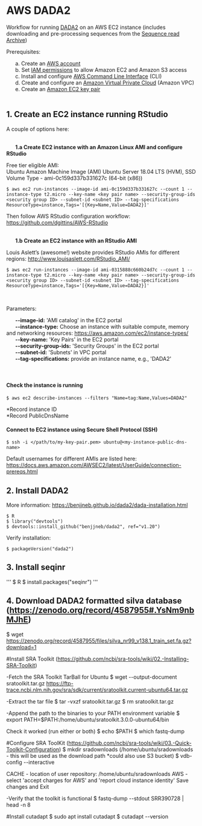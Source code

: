 # AWS DADA2  

Workflow for running [DADA2](https://benjjneb.github.io/dada2/index.html) on an AWS EC2 instance (includes downloading and pre-processing sequences from the [Sequence read Archive](https://www.ncbi.nlm.nih.gov/sra))  

Prerequisites:

&nbsp;&nbsp;&nbsp;&nbsp;&nbsp;&nbsp;a. Create an [AWS account](https://aws.amazon.com/premiumsupport/knowledge-center/create-and-activate-aws-account/)  
&nbsp;&nbsp;&nbsp;&nbsp;&nbsp;&nbsp;b. Set [IAM permissions](https://docs.aws.amazon.com/IAM/latest/UserGuide/id_users_change-permissions.html) to allow Amazon EC2 and Amazon S3 access  
&nbsp;&nbsp;&nbsp;&nbsp;&nbsp;&nbsp;c. Install and configure [AWS Command Line Interface](https://docs.aws.amazon.com/cli/latest/userguide/cli-chap-getting-started.html) (CLI)  
&nbsp;&nbsp;&nbsp;&nbsp;&nbsp;&nbsp;d. Create and configure an [Amazon Virtual Private Cloud](https://docs.aws.amazon.com/directoryservice/latest/admin-guide/gsg_create_vpc.html) (Amazon VPC)  
&nbsp;&nbsp;&nbsp;&nbsp;&nbsp;&nbsp;e. Create an [Amazon EC2 key pair](https://docs.aws.amazon.com/AWSEC2/latest/UserGuide/ec2-key-pairs.html)<br/><br/>

## 1. Create an EC2 instance running RStudio  

A couple of options here:<br/><br/>

&nbsp;&nbsp;&nbsp;&nbsp;&nbsp;&nbsp;**1.a  Create EC2 instance with an Amazon Linux AMI and configure RStudio**  

Free tier eligible AMI:  
Ubuntu Amazon Machine Image (AMI) Ubuntu Server 18.04 LTS (HVM), SSD Volume Type - ami-0c159d337b331627c (64-bit (x86)) 

```
$ aws ec2 run-instances --image-id ami-0c159d337b331627c --count 1 --instance-type t2.micro --key-name <key pair name> --security-group-ids <security group ID> --subnet-id <subnet ID> --tag-specifications ResourceType=instance,Tags='[{Key=Name,Value=DADA2}]'
``` 

Then follow AWS RStudio configuration workflow: https://github.com/dgittins/AWS-RStudio<br/><br/>

&nbsp;&nbsp;&nbsp;&nbsp;&nbsp;&nbsp;**1.b Create an EC2 instance with an RStudio AMI**  

Louis Aslett’s (awesome!) website provides RStudio AMIs for different regions: http://www.louisaslett.com/RStudio_AMI/  

```
$ aws ec2 run-instances --image-id ami-0315888c660b24d7c --count 1 --instance-type t2.micro --key-name <key pair name> --security-group-ids <security group ID> --subnet-id <subnet ID> --tag-specifications ResourceType=instance,Tags='[{Key=Name,Value=DADA2}]'
```
<br/>

Parameters:

&nbsp;&nbsp;&nbsp;&nbsp;&nbsp;&nbsp;**--image-id:** 'AMI catalog' in the EC2 portal       
&nbsp;&nbsp;&nbsp;&nbsp;&nbsp;&nbsp;**--instance-type:** Choose an instance with suitable compute, memory and networking resources: https://aws.amazon.com/ec2/instance-types/  
&nbsp;&nbsp;&nbsp;&nbsp;&nbsp;&nbsp;**--key-name:** 'Key Pairs' in the EC2 portal  
&nbsp;&nbsp;&nbsp;&nbsp;&nbsp;&nbsp;**--security-group-ids:** 'Security Groups' in the EC2 portal   
&nbsp;&nbsp;&nbsp;&nbsp;&nbsp;&nbsp;**--subnet-id:** 'Subnets' in VPC portal  
&nbsp;&nbsp;&nbsp;&nbsp;&nbsp;&nbsp;**--tag-specifications:** provide an instance name, e.g., 'DADA2'  
<br/><br/>


#### Check the instance is running 

```
$ aws ec2 describe-instances --filters "Name=tag:Name,Values=DADA2"
```

*Record instance ID  
*Record PublicDnsName  

#### Connect to EC2 instance using Secure Shell Protocol (SSH)  

```
$ ssh -i </path/to/my-key-pair.pem> ubuntu@<my-instance-public-dns-name>
```  

Default usernames for different AMIs are listed here: https://docs.aws.amazon.com/AWSEC2/latest/UserGuide/connection-prereqs.html  

## 2. Install DADA2  

More information: https://benjjneb.github.io/dada2/dada-installation.html  

```
$ R
$ library("devtools")
$ devtools::install_github("benjjneb/dada2", ref="v1.20")
```

Verify installation:

```
$ packageVersion("dada2")
```

## 3. Install seqinr

'''
$ R
$ install.packages("seqinr")
'''

## 4. Download DADA2 formatted silva database (https://zenodo.org/record/4587955#.YsNm9nbMJhE)
$ wget https://zenodo.org/record/4587955/files/silva_nr99_v138.1_train_set.fa.gz?download=1

#Install SRA Toolkit (https://github.com/ncbi/sra-tools/wiki/02.-Installing-SRA-Toolkit)

-Fetch the SRA Toolkit TarBall for Ubuntu
$ wget --output-document sratoolkit.tar.gz https://ftp-trace.ncbi.nlm.nih.gov/sra/sdk/current/sratoolkit.current-ubuntu64.tar.gz

-Extract the tar file
$ tar -vxzf sratoolkit.tar.gz
$ rm sratoolkit.tar.gz

-Append the path to the binaries to your PATH environment variable
$ export PATH=$PATH:/home/ubuntu/sratoolkit.3.0.0-ubuntu64/bin

Check it worked (run either or both)
$ echo $PATH
$ which fastq-dump

#Configure SRA ToolKit (https://github.com/ncbi/sra-tools/wiki/03.-Quick-Toolkit-Configuration)
$ mkdir sradownloads (/home/ubuntu/sradownloads - this will be used as the download path *could also use S3 bucket)
$ vdb-config --interactive

CACHE - location of user repository: /home/ubuntu/sradownloads
AWS - select 'accept charges for AWS' and 'report cloud instance identity'
Save changes and Exit

-Verify that the toolkit is functional
$ fastq-dump --stdout SRR390728 | head -n 8 

#Install cutadapt
$ sudo apt install cutadapt
$ cutadapt --version
